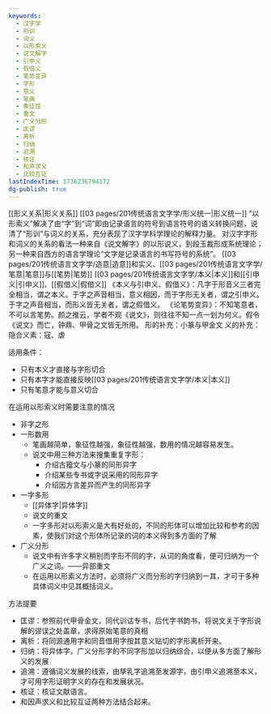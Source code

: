 ```yaml
---
keywords:
  - 汉字学
  - 形训
  - 词义
  - 以形索义
  - 说文解字
  - 引申义
  - 假借义
  - 笔势变异
  - 字形
  - 意义
  - 笔画
  - 象征性
  - 重文
  - 广义分形
  - 匡谬
  - 离析
  - 归纳
  - 追溯
  - 核证
  - 和声求义
  - 比较互证
lastIndexTime: 1736236794172
dg-publish: true
---
```

[[形义关系\|形义关系]] [[03 pages/201传统语言文字学/形义统一\|形义统一]]
“以形索义”解决了由“字”到“词”即由记录语言的符号到语言符号的语义转换问题，说清了“形训”与词义的关系，充分表现了汉字学科学理论的解释力量。
对汉字字形和词义的关系的看法一种来自《说文解字》的以形说义，到段玉裁形成系统理论；另一种来自西方的语言学理论“文字是记录语言的书写符号的系统”。
[[03 pages/201传统语言文字学/造意\|造意]]和实义、[[03 pages/201传统语言文字学/笔意\|笔意]]与[[笔势\|笔势]]
[[03 pages/201传统语言文字学/本义\|本义]]和[[引申义\|引申义]]、[[假借义\|假借义]]
《本义与引申义、假借义》：凡字于形音义三者完全相当，谓之本义。于字之声音相当，意义相因，而于字形无关者，谓之引申义。于字之声音相当，而形义皆无关者，谓之假借义。
《论笔势变异》：不知笔意者，不可以言笔势。颜之推云，学者不观《说文》，则往往不知一点一划为何义。假令《说文》而亡，钟鼎、甲骨之文皆无所用。
形的补充：小篆与甲金文
义的补充：隐合义素：寇、虐


适用条件：
- 只有本义才直接与字形切合
- 只有本字才能直接反映[[03 pages/201传统语言文字学/本义\|本义]]
- 只有笔意才能与意义切合

在运用以形索义时需要注意的情况
- 非字之形 
- 一形数用 
	- 笔画越简单，象征性越强，象征性越强，数用的情况越容易发生。
	- 说文中用三种方法来搜集重复字形：
		- 介绍古籀文与小篆的同形异字 
		- 介绍某些专书或字说采用的同形异字 
		- 介绍因方言差异而产生的同形异字 
- 一字多形
	- [[异体字\|异体字]]
	- 说文的重文 
	- 一字多形对以形索义是大有好处的，不同的形体可以增加比较和参考的因素，使我们对这个形体所记录的词的本义得到多方面的了解 
- 广义分形
	- 说文中有许多字义稍别而字形不同的字，从词的角度看，便可归纳为一个广义之词。——异部重文
	- 在运用以形索义方法时，必须将广义而分形的字归纳到一其，才可于多种具体词义中见其概括词义。

方法提要
- 匡谬：参照前代甲骨金文，同代训诂专书，后代字书韵书，将说文关于字形说解的谬误之处盖章，求得原始笔意的真相
- 离析：将同源通用字和同音借用字按其意义贴切的字形离析开来。
- 归纳：将异体字，广义分形字的不同字形加以归纳综合，以便从多方面了解形义的发展 
- 追溯：遵循词义发展的线索，由孳乳字追溯至发源字，由引申义追溯至本义，才可用字形证明字义的存在和发展状况。
- 核证：核证文献语言。
- 和因声求义和比较互证两种方法结合起来。